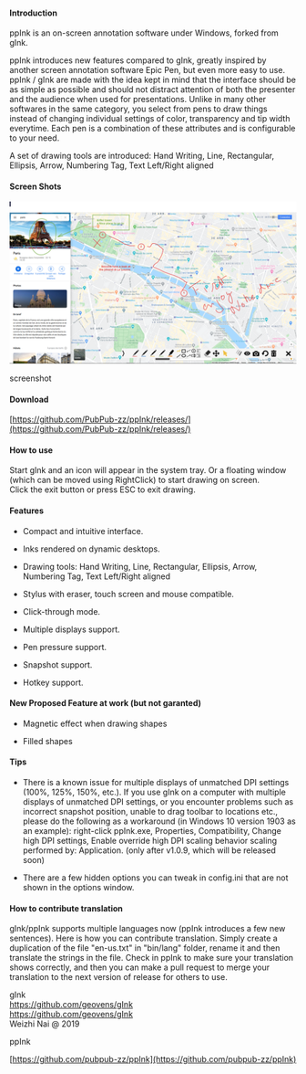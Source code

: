 #### Introduction

ppInk is an on-screen annotation software under Windows, forked from gInk.

ppInk introduces new features compared to gInk, greatly inspired by another
screen annotation software Epic Pen, but even more easy to use. ppInk / gInk are
made with the idea kept in mind that the interface should be as simple as
possible and should not distract attention of both the presenter and the
audience when used for presentations. Unlike in many other softwares in the same
category, you select from pens to draw things instead of changing individual
settings of color, transparency and tip width everytime. Each pen is a
combination of these attributes and is configurable to your need.

A set of drawing tools are introduced: Hand Writing, Line, Rectangular,
Ellipsis, Arrow, Numbering Tag, Text Left/Right aligned

#### Screen Shots

![](screenshot1.jpg)

screenshot

#### Download

[https://github.com/PubPub-zz/ppInk/releases/](https://github.com/PubPub-zz/ppInk/releases/)

#### How to use

Start gInk and an icon will appear in the system tray. Or a floating window
(which can be moved using RightClick) to start drawing on screen.  
Click the exit button or press ESC to exit drawing.

#### Features

-   Compact and intuitive interface.

-   Inks rendered on dynamic desktops.

-   Drawing tools: Hand Writing, Line, Rectangular, Ellipsis, Arrow, Numbering
    Tag, Text Left/Right aligned

-   Stylus with eraser, touch screen and mouse compatible.

-   Click-through mode.

-   Multiple displays support.

-   Pen pressure support.

-   Snapshot support.

-   Hotkey support.

#### New Proposed Feature at work (but not garanted)

-   Magnetic effect when drawing shapes

-   Filled shapes

#### Tips

-   There is a known issue for multiple displays of unmatched DPI settings
    (100%, 125%, 150%, etc.). If you use gInk on a computer with multiple
    displays of unmatched DPI settings, or you encounter problems such as
    incorrect snapshot position, unable to drag toolbar to locations etc.,
    please do the following as a workaround (in Windows 10 version 1903 as an
    example): right-click ppInk.exe, Properties, Compatibility, Change high DPI
    settings, Enable override high DPI scaling behavior scaling performed by:
    Application. (only after v1.0.9, which will be released soon)

-   There are a few hidden options you can tweak in config.ini that are not
    shown in the options window.

#### How to contribute translation

gInk/ppInk supports multiple languages now (ppInk introduces a few new
sentences). Here is how you can contribute translation. Simply create a
duplication of the file "en-us.txt" in "bin/lang" folder, rename it and then
translate the strings in the file. Check in ppInk to make sure your translation
shows correctly, and then you can make a pull request to merge your translation
to the next version of release for others to use.

gInk  
https://github.com/geovens/gInk  
https://github.com/geovens/gInk  
Weizhi Nai \@ 2019

ppInk

[https://github.com/pubpub-zz/ppInk](https://github.com/pubpub-zz/ppInk)
